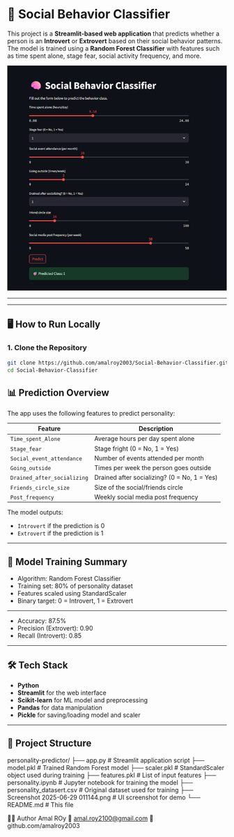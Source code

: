 # 🧠 Social Behavior Classifier

This project is a **Streamlit-based web application** that predicts whether a person is an **Introvert** or **Extrovert** based on their social behavior patterns. The model is trained using a **Random Forest Classifier** with features such as time spent alone, stage fear, social activity frequency, and more.

![App Screenshot](Screenshot%202025-06-29%20011144.png)

---


---

## 🖥️ How to Run Locally

### 1. Clone the Repository

```bash
git clone https://github.com/amalroy2003/Social-Behavior-Classifier.git
cd Social-Behavior-Classifier
```
## 📊 Prediction Overview

The app uses the following features to predict personality:

| Feature                     | Description                                             |
|-----------------------------|---------------------------------------------------------|
| `Time_spent_Alone`          | Average hours per day spent alone                      |
| `Stage_fear`                | Stage fright (0 = No, 1 = Yes)                         |
| `Social_event_attendance`   | Number of events attended per month                    |
| `Going_outside`             | Times per week the person goes outside                 |
| `Drained_after_socializing`| Drained after socializing? (0 = No, 1 = Yes)           |
| `Friends_circle_size`       | Size of the social/friends circle                      |
| `Post_frequency`            | Weekly social media post frequency                     |

The model outputs:

- `Introvert` if the prediction is 0  
- `Extrovert` if the prediction is 1

---

## 🧠 Model Training Summary

- Algorithm: Random Forest Classifier
- Training set: 80% of personality dataset
- Features scaled using StandardScaler
- Binary target: 0 = Introvert, 1 = Extrovert

---

- Accuracy: 87.5%
- Precision (Extrovert): 0.90
- Recall (Introvert): 0.85

---

## 🛠️ Tech Stack

- **Python**
- **Streamlit** for the web interface
- **Scikit-learn** for ML model and preprocessing
- **Pandas** for data manipulation
- **Pickle** for saving/loading model and scaler

---

## 📁 Project Structure

personality-predictor/
├── app.py # Streamlit application script
├── model.pkl # Trained Random Forest model
├── scaler.pkl # StandardScaler object used during training
├── features.pkl # List of input features
├── personality.ipynb # Jupyter notebook for training the model
├── personality_datasert.csv # Original dataset used for training
├── Screenshot 2025-06-29 011144.png # UI screenshot for demo
└── README.md # This file

🙋‍♀️ Author
Amal ROy
📧 amal.roy2100@gmail.com
🔗 github.com/amalroy2003
